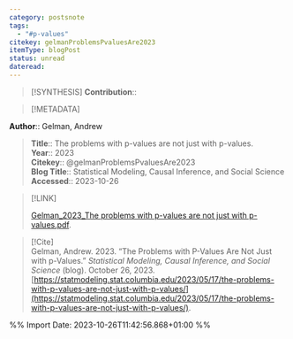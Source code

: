 ```yaml
---
category: postsnote
tags:
  - "#p-values"
citekey: gelmanProblemsPvaluesAre2023
itemType: blogPost
status: unread
dateread:
---
```


> [!SYNTHESIS] 
>**Contribution**::

> [!METADATA]  
>
**Author**:: Gelman, Andrew<br>
> **Title**:: The problems with p-values are not just with p-values.    
> **Year**:: 2023     
> **Citekey**:: @gelmanProblemsPvaluesAre2023    
>**Blog Title**:: Statistical Modeling, Causal Inference, and Social Science   
>**Accessed**:: 2023-10-26   
> 

> [!LINK] 
>
> [Gelman_2023_The problems with p-values are not just with p-values.pdf](file:///Users/steven/Library/CloudStorage/GoogleDrive-steven.golovkine@ul.ie/My%20Drive/bibliography/undefined/2023/Gelman_2023_The%20problems%20with%20p-values%20are%20not%20just%20with%20p-values.pdf).

> [!Cite]  
> Gelman, Andrew. 2023. “The Problems with P-Values Are Not Just with p-Values.” _Statistical Modeling, Causal Inference, and Social Science_ (blog). October 26, 2023. [https://statmodeling.stat.columbia.edu/2023/05/17/the-problems-with-p-values-are-not-just-with-p-values/](https://statmodeling.stat.columbia.edu/2023/05/17/the-problems-with-p-values-are-not-just-with-p-values/).


%% Import Date: 2023-10-26T11:42:56.868+01:00 %%
